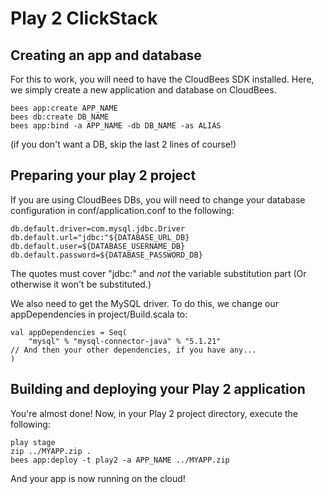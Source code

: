 # Play 2 ClickStack

## Creating an app and database

For this to work, you will need to have the CloudBees SDK installed. 
Here, we simply create a new application and database on CloudBees.

    bees app:create APP_NAME
    bees db:create DB_NAME
    bees app:bind -a APP_NAME -db DB_NAME -as ALIAS

(if you don't want a DB, skip the last 2 lines of course!)

## Preparing your play 2 project

If you are using CloudBees DBs, you will need to change your database 
configuration in conf/application.conf to the following:

    db.default.driver=com.mysql.jdbc.Driver
    db.default.url="jdbc:"${DATABASE_URL_DB}
    db.default.user=${DATABASE_USERNAME_DB}
    db.default.password=${DATABASE_PASSWORD_DB}


The quotes must cover "jdbc:" and *not* the variable substitution part 
(Or otherwise it won't be substituted.)

We also need to get the MySQL driver. To do this, we change our 
appDependencies in project/Build.scala to:

    val appDependencies = Seq(
    	"mysql" % "mysql-connector-java" % "5.1.21"
    // And then your other dependencies, if you have any...
    )


## Building and deploying your Play 2 application

You're almost done! Now, in your Play 2 project directory, execute the 
following:

    play stage
    zip ../MYAPP.zip .
    bees app:deploy -t play2 -a APP_NAME ../MYAPP.zip

And your app is now running on the cloud! 
